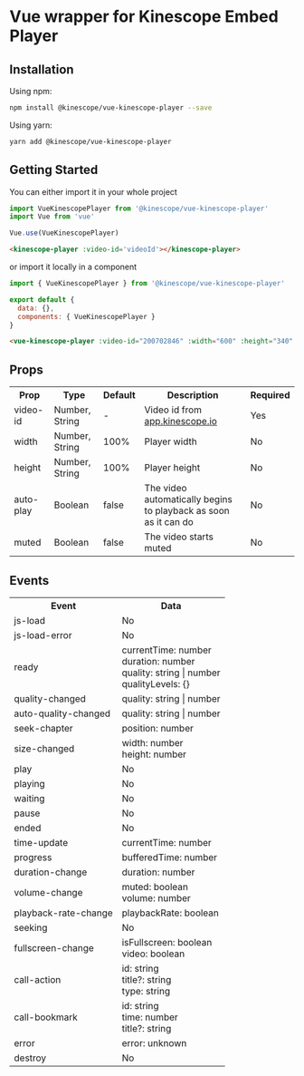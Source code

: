 # Vue wrapper for Kinescope Embed Player 

## Installation

Using npm:

```bash
npm install @kinescope/vue-kinescope-player --save
```

Using yarn:

```bash
yarn add @kinescope/vue-kinescope-player
```

## Getting Started

You can either import it in your whole project

 ```js
import VueKinescopePlayer from '@kinescope/vue-kinescope-player'
import Vue from 'vue'

Vue.use(VueKinescopePlayer)
```
```html
<kinescope-player :video-id='videoId'></kinescope-player>	
```

or import it locally in a component

```js
import { VueKinescopePlayer } from '@kinescope/vue-kinescope-player'

export default {
  data: {},
  components: { VueKinescopePlayer }
}
```

```html
<vue-kinescope-player :video-id="200702846" :width="600" :height="340" @ready="handleReady" @play="handlePlay"></vue-kinescope-player>
```

## Props
<table>
  <tr>
    <th>Prop</th>
    <th>Type</th>
    <th>Default</th>
    <th>Description</th>
    <th>Required</th>
  </tr>
  <tr>
    <td>video-id</td>
    <td>Number, String</td>
    <td>-</td>
    <td>Video id from <a href="https://app.kinescope.io/">app.kinescope.io</a></td>
    <td>Yes</td>
  </tr>
  <tr>
    <td>width</td>
    <td>Number, String</td>
    <td>100%</td>
    <td>Player width</td>
    <td>No</td>
  </tr>
  <tr>
    <td>height</td>
    <td>Number, String</td>
    <td>100%</td>
    <td>Player height</td>
    <td>No</td>
  </tr>
  <tr>
    <td>auto-play</td>
    <td>Boolean</td>
    <td>false</td>
    <td>The video automatically begins to playback as soon as it can do</td>
    <td>No</td>
  </tr>
  <tr>
    <td>muted</td>
    <td>Boolean</td>
    <td>false</td>
    <td>The video starts muted</td>
    <td>No</td>
  </tr>
</table>

## Events
<table>
  <tr>
    <th>Event</th>
    <th>Data</th>
  </tr>
  <tr>
      <td>js-load</td>
      <td>No</td>
  </tr>
  <tr>
      <td>js-load-error</td>
      <td>No</td>
  </tr>
  <tr>
      <td>ready</td>
      <td>
        currentTime: number<br/>
        duration: number<br/>
        quality: string | number<br/>
        qualityLevels: {}
      </td>
  </tr>
  <tr>
      <td>quality-changed</td>
      <td>quality: string | number</td>
  </tr>
  <tr>
      <td>auto-quality-changed</td>
      <td>quality: string | number</td>
  </tr>
  <tr>
      <td>seek-chapter</td>
      <td>position: number</td>
  </tr>
  <tr>
      <td>size-changed</td>
      <td>
        width: number<br/>
        height: number
      </td>
  </tr>
  <tr>
      <td>play</td>
      <td>No</td>
  </tr>
  <tr>
      <td>playing</td>
      <td>No</td>
  </tr>
  <tr>
      <td>waiting</td>
      <td>No</td>
  </tr>
  <tr>
      <td>pause</td>
      <td>No</td>
  </tr>
  <tr>
      <td>ended</td>
      <td>No</td>
  </tr>
  <tr>
      <td>time-update</td>
      <td>currentTime: number</td>
  </tr>
  <tr>
      <td>progress</td>
      <td>bufferedTime: number</td>
  </tr>
  <tr>
      <td>duration-change</td>
      <td>duration: number</td>
  </tr>
  <tr>
      <td>volume-change</td>
      <td>
        muted: boolean<br/>
        volume: number
      </td>
  </tr>
  <tr>
      <td>playback-rate-change</td>
      <td>playbackRate: boolean</td>
  </tr>
  <tr>
      <td>seeking</td>
      <td>No</td>
  </tr>
  <tr>
      <td>fullscreen-change</td>
      <td>
        isFullscreen: boolean<br/>
        video: boolean
      </td>
  </tr>
  <tr>
      <td>call-action</td>
      <td>
        id: string<br/>
        title?: string<br/>
        type: string
      </td>
  </tr>
  <tr>
      <td>call-bookmark</td>
      <td>
        id: string<br/>
        time: number<br/>
        title?: string
      </td>
  </tr>
  <tr>
      <td>error</td>
      <td>error: unknown</td>
  </tr>
  <tr>
      <td>destroy</td>
      <td>No</td>
  </tr>
</table>